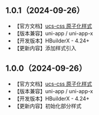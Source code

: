 ## 1.0.1（2024-09-26）
- 【官方文档】[ucs-css 原子化样式](https://ucs.cloudsimpler.com/library/ucs-css)
- 【版本兼容】uni-app / uni-app-x
- 【开发版本】HBuilderX - 4.24+
- 【更新内容】添加样式引入
## 1.0.0（2024-09-26）
- 【官方文档】[ucs-css 原子化样式](https://ucs.cloudsimpler.com/library/ucs-css)
- 【版本兼容】uni-app / uni-app-x
- 【开发版本】HBuilderX - 4.24+
- 【更新内容】初始化部分样式
